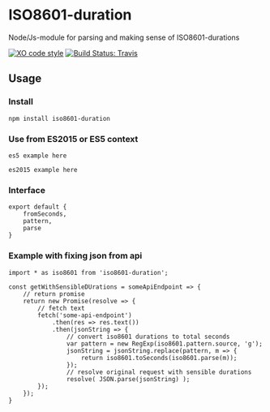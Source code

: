 # ISO8601-duration
Node/Js-module for parsing and making sense of ISO8601-durations

[![XO code style](https://img.shields.io/badge/code_style-XO-5ed9c7.svg)][1]
[![Build Status: Travis](https://travis-ci.org/tolu/ISO8601-duration.svg?branch=master)][2]

## Usage

### Install

`npm install iso8601-duration`

### Use from ES2015 or ES5 context

`es5 example here`

`es2015 example here`

### Interface

```
export default {
	fromSeconds,
	pattern,
	parse
}
```

### Example with fixing json from api
```
import * as iso8601 from 'iso8601-duration';

const getWithSensibleDUrations = someApiEndpoint => {
	// return promise
	return new Promise(resolve => {
		// fetch text
		fetch('some-api-endpoint')
			.then(res => res.text())
			.then(jsonString => {
				// convert iso8601 durations to total seconds
				var pattern = new RegExp(iso8601.pattern.source, 'g');
				jsonString = jsonString.replace(pattern, m => {
					return iso8601.toSeconds(iso8601.parse(m));
				});
				// resolve original request with sensible durations
				resolve( JSON.parse(jsonString) );
		});
	});
}

```

[1]: https://github.com/sindresorhus/xo "xo on github"
[2]: https://travis-ci.org/tolu/ISO8601-duration "travis build status"
